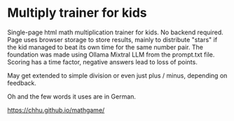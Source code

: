 # Multiply trainer for kids
Single-page html math multiplication trainer for kids. No backend required. Page uses browser storage to store results, mainly to distribute "stars" if the kid managed to beat its own time for the same number pair. The foundation was made using Ollama Mixtral LLM from the prompt.txt file. Scoring has a time factor, negative answers lead to loss of points.

May get extended to simple division or even just plus / minus, depending on feedback.

Oh and the few words it uses are in German.

https://chhu.github.io/mathgame/
